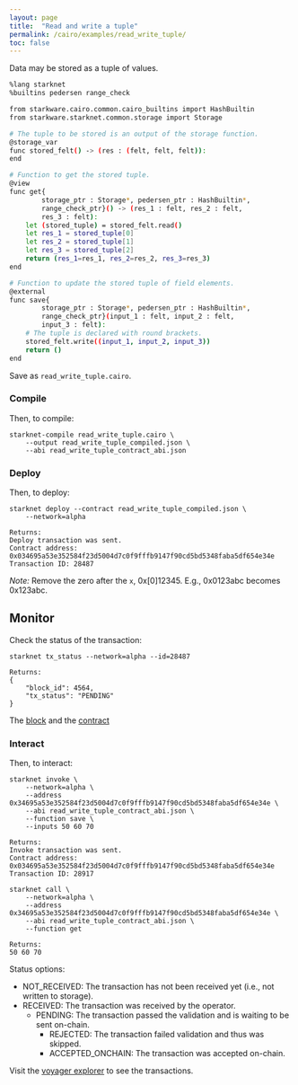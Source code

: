 ```yaml
---
layout: page
title:  "Read and write a tuple"
permalink: /cairo/examples/read_write_tuple/
toc: false
---
```


Data may be stored as a tuple of values.

```sh
%lang starknet
%builtins pedersen range_check

from starkware.cairo.common.cairo_builtins import HashBuiltin
from starkware.starknet.common.storage import Storage

# The tuple to be stored is an output of the storage function.
@storage_var
func stored_felt() -> (res : (felt, felt, felt)):
end

# Function to get the stored tuple.
@view
func get{
        storage_ptr : Storage*, pedersen_ptr : HashBuiltin*,
        range_check_ptr}() -> (res_1 : felt, res_2 : felt,
        res_3 : felt):
    let (stored_tuple) = stored_felt.read()
    let res_1 = stored_tuple[0]
    let res_2 = stored_tuple[1]
    let res_3 = stored_tuple[2]
    return (res_1=res_1, res_2=res_2, res_3=res_3)
end

# Function to update the stored tuple of field elements.
@external
func save{
        storage_ptr : Storage*, pedersen_ptr : HashBuiltin*,
        range_check_ptr}(input_1 : felt, input_2 : felt,
        input_3 : felt):
    # The tuple is declared with round brackets.
    stored_felt.write((input_1, input_2, input_3))
    return ()
end

```
Save as `read_write_tuple.cairo`.

### Compile

Then, to compile:
```
starknet-compile read_write_tuple.cairo \
    --output read_write_tuple_compiled.json \
    --abi read_write_tuple_contract_abi.json
```
### Deploy

Then, to deploy:
```
starknet deploy --contract read_write_tuple_compiled.json \
    --network=alpha

Returns:
Deploy transaction was sent.
Contract address: 0x034695a53e352584f23d5004d7c0f9fffb9147f90cd5bd5348faba5df654e34e
Transaction ID: 28487
```

*Note:* Remove the zero after the `x`, 0x[0]12345. E.g., 0x0123abc becomes 0x123abc.

## Monitor

Check the status of the transaction:

```
starknet tx_status --network=alpha --id=28487

Returns:
{
    "block_id": 4564,
    "tx_status": "PENDING"
}
```
The [block](https://voyager.online/block/4564) and the
[contract](https://voyager.online/contract/0x034695a53e352584f23d5004d7c0f9fffb9147f90cd5bd5348faba5df654e34e#state)

### Interact

Then, to interact:


```
starknet invoke \
    --network=alpha \
    --address 0x34695a53e352584f23d5004d7c0f9fffb9147f90cd5bd5348faba5df654e34e \
    --abi read_write_tuple_contract_abi.json \
    --function save \
    --inputs 50 60 70

Returns:
Invoke transaction was sent.
Contract address: 0x034695a53e352584f23d5004d7c0f9fffb9147f90cd5bd5348faba5df654e34e
Transaction ID: 28917
```


```
starknet call \
    --network=alpha \
    --address 0x34695a53e352584f23d5004d7c0f9fffb9147f90cd5bd5348faba5df654e34e \
    --abi read_write_tuple_contract_abi.json \
    --function get

Returns:
50 60 70
```

Status options:

- NOT_RECEIVED: The transaction has not been received yet (i.e., not written to storage).
- RECEIVED: The transaction was received by the operator.
    - PENDING: The transaction passed the validation and is waiting to be sent on-chain.
        - REJECTED: The transaction failed validation and thus was skipped.
        - ACCEPTED_ONCHAIN: The transaction was accepted on-chain.


Visit the [voyager explorer](https://voyager.online/) to see the transactions.
